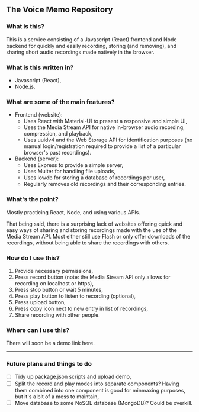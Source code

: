 ## The Voice Memo Repository
### What is this?
This is a service consisting of a Javascript (React) frontend and Node backend for quickly and easily recording, storing (and removing), and sharing short audio recordings made natively in the browser.

### What is this written in?
- Javascript (React),
- Node.js.

### What are some of the main features?
- Frontend (website):
	* Uses React with Material-UI to present a responsive and simple UI,
	* Uses the Media Stream API for native in-browser audio recording, compression, and playback,
	* Uses uuidv4 and the Web Storage API for identification purposes (no manual login/registration required to provide a list of a particular browser's past recordings).
- Backend (server):
	* Uses Express to provide a simple server,
	* Uses Multer for handling file uploads,
	* Uses lowdb for storing a database of recordings per user,
	* Regularly removes old recordings and their corresponding entries.

### What's the point?
Mostly practicing React, Node, and using various APIs.

That being said, there is a surprising lack of websites offering quick and easy ways of sharing and storing recordings made with the use of the Media Stream API. Most either still use Flash or only offer downloads of the recordings, without being able to share the recordings with others.

### How do I use this?
1. Provide necessary permissions,
2. Press record button (note: the Media Stream API only allows for recording  on localhost or https),
3. Press stop button or wait 5 minutes,
4. Press play button to listen to recording (optional),
5. Press upload button,
6. Press copy icon next to new entry in list of recordings,
7. Share recording with other people.

### Where can I use this?
There will soon be a demo link here.

---

### Future plans and things to do
- [ ] Tidy up package.json scripts and upload demo,
- [ ] Split the record and play modes into separate components? Having them combined into one component is good for minmaxing purposes, but it's a bit of a mess to maintain,
- [ ] Move database to some NoSQL database (MongoDB)? Could be overkill.
